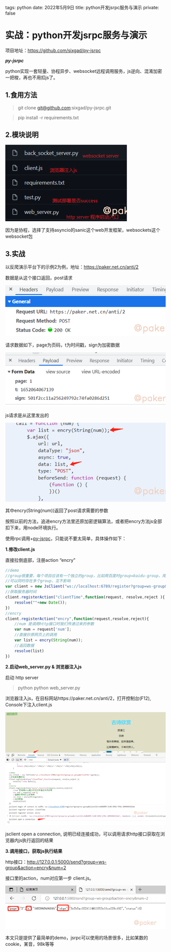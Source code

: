 tags: python
date: 2022年5月9日
title: python开发jsrpc服务与演示
private: false

# 实战：python开发jsrpc服务与演示

项目地址：https://github.com/sixgad/py-jsrpc

***py-jsrpc***

python实现一套轻量、协程异步、websocket远程调用服务，js逆向、混淆加密一把梭，再也不用扣js了。

## 1.食用方法

> git clone git@github.com:sixgad/py-jsrpc.git
>

> pip install -r requirements.txt

## 2.模块说明

![image-websocket](image-websocket.png)

因为是协程，选择了支持asyncio的sanic这个web开发框架，websockets这个websocket包

## 3.实战

以反爬演示平台下的示例2为例，地址：https://paker.net.cn/anti/2

数据是从这个接口返回，post请求

![image-20220509104156226](image-20220509104156226.png)

请求数据如下，page为页码，t为时间戳，sign为加密数据

![image-20220509104209816](image-20220509104209816.png)

js请求是从这里发出的

![image-20220509104420067](image-20220509104420067.png)

其中encry(String(num))返回了post请求需要的参数

按照以前的方法，追进encry方法里还原加密逻辑算法，或者把encry方法js全部扣下来，用node环境执行。

使用rpc调用+[py-jsrpc](https://github.com/sixgad/py-jsrpc)，只能说不要太简单，具体操作如下：

**1.修改client.js**

直接拉倒底部，注册action “encry”

```javascript
//demo
//group很重要，每个项目应该有一个独立的group，比如爬百度时group=baidu-group，爬抖音时group=dy-group,
//可以同时存在多个group，互不影响
var client = new JsClient("ws://localhost:6789/register?group=ws-group&clientId="+guid());
//获取服务器时间
client.registerAction("clientTime",function(request, resolve,reject ){
    resolve(""+new Date());
})
//encry
client.registerAction("encry",function(request,resolve,reject){
    //num 是调用http接口时我们传递过来的参数
    var num = request['num'];
    //直接抄原网页上的调用
    var list = encry(String(num));
    //返回数据
    resolve(list)
})
```

**2.启动web_server.py & 浏览器注入js**

启动 http server

> python python web_server.py

浏览器注入js，在目标网站https://paker.net.cn/anti/2，打开控制台(F12), Console下注入client.js

![image-20220509110412875](image-20220509110412875.png)

jsclient open a connection, 说明已经连接成功，可以调用请求http接口获取在浏览器内js执行返回的结果

**3.调用接口，获取js执行结果**

http接口：http://127.0.0.1:5000/send?group=ws-group&action=encry&num=2

接口里的action，num对应第一步 client.js。

![image-20220509110712819](image-20220509110712819.png)

本文只是提供了最简单的demo，jsrpc可以使用的场景很多，比如某数的cookie，某音，98k等等